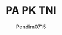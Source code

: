 ---
author: Pendim0715
title: "PA PK TNI"
thumbnail: /Aplikasi-SPBE/thumbnails/papktni.png
eurl: https://rekrutmen-tni.mil.id/
---